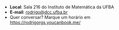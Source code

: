 - **Local**: Sala 216 do Instituto de Matemática da UFBA
- **E-mail**: rodrigo@dcc.ufba.br
- Quer conversar? Marque um horário em <https://rodrigorgs.youcanbook.me/>